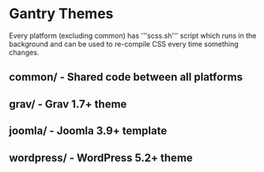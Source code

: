 Gantry Themes
=============

Every platform (excluding common) has '''scss.sh''' script which runs in the background and can be used to re-compile CSS every time something changes.

## common/ - Shared code between all platforms
## grav/ - Grav 1.7+ theme
## joomla/ - Joomla 3.9+ template
## wordpress/ - WordPress 5.2+ theme
